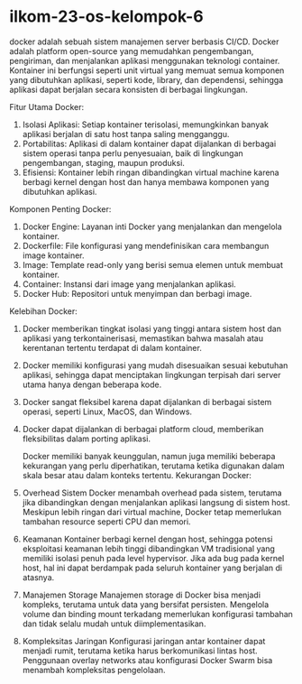 # ilkom-23-os-kelompok-6
docker adalah sebuah sistem manajemen server berbasis CI/CD. 
Docker adalah platform open-source yang memudahkan pengembangan, pengiriman, dan menjalankan aplikasi menggunakan teknologi container. Kontainer ini berfungsi seperti unit virtual yang memuat semua komponen yang dibutuhkan aplikasi, seperti kode, library, dan dependensi, sehingga aplikasi dapat berjalan secara konsisten di berbagai lingkungan.

Fitur Utama Docker:
1. Isolasi Aplikasi: Setiap kontainer terisolasi, memungkinkan banyak aplikasi berjalan di satu host tanpa saling mengganggu.
2. Portabilitas: Aplikasi di dalam kontainer dapat dijalankan di berbagai sistem operasi tanpa perlu penyesuaian, baik di lingkungan pengembangan, staging, maupun produksi.
3. Efisiensi: Kontainer lebih ringan dibandingkan virtual machine karena berbagi kernel dengan host dan hanya membawa komponen yang dibutuhkan aplikasi.

Komponen Penting Docker:
1. Docker Engine: Layanan inti Docker yang menjalankan dan mengelola kontainer.
2. Dockerfile: File konfigurasi yang mendefinisikan cara membangun image kontainer.
3. Image: Template read-only yang berisi semua elemen untuk membuat kontainer.
4. Container: Instansi dari image yang menjalankan aplikasi.
5. Docker Hub: Repositori untuk menyimpan dan berbagi image.

Kelebihan Docker:
1. Docker memberikan tingkat isolasi yang tinggi antara sistem host dan aplikasi yang terkontainerisasi, memastikan bahwa masalah atau kerentanan tertentu terdapat di dalam kontainer.
2. Docker memiliki konfigurasi yang mudah disesuaikan sesuai kebutuhan aplikasi, sehingga dapat menciptakan lingkungan terpisah dari server utama hanya dengan beberapa kode.
3. Docker sangat fleksibel karena dapat dijalankan di berbagai sistem operasi, seperti Linux, MacOS, dan Windows.
4. Docker dapat dijalankan di berbagai platform cloud, memberikan fleksibilitas dalam porting aplikasi.

   Docker memiliki banyak keunggulan, namun juga memiliki beberapa kekurangan yang perlu diperhatikan, terutama ketika digunakan dalam skala besar atau dalam konteks tertentu.
Kekurangan Docker:
1. Overhead Sistem
Docker menambah overhead pada sistem, terutama jika dibandingkan dengan menjalankan aplikasi langsung di sistem host. Meskipun lebih ringan dari virtual machine, Docker tetap memerlukan tambahan resource seperti CPU dan memori.
2. Keamanan
Kontainer berbagi kernel dengan host, sehingga potensi eksploitasi keamanan lebih tinggi dibandingkan VM tradisional yang memiliki isolasi penuh pada level hypervisor. Jika ada bug pada kernel host, hal ini dapat berdampak pada seluruh kontainer yang berjalan di atasnya.
3. Manajemen Storage
Manajemen storage di Docker bisa menjadi kompleks, terutama untuk data yang bersifat persisten. Mengelola volume dan binding mount terkadang memerlukan konfigurasi tambahan dan tidak selalu mudah untuk diimplementasikan.
4. Kompleksitas Jaringan
Konfigurasi jaringan antar kontainer dapat menjadi rumit, terutama ketika harus berkomunikasi lintas host. Penggunaan overlay networks atau konfigurasi Docker Swarm bisa menambah kompleksitas pengelolaan.

